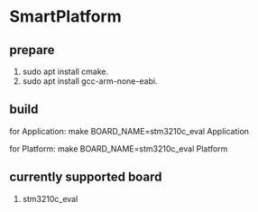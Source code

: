 # SmartPlatform

## prepare

1. sudo apt install cmake.
2. sudo apt install gcc-arm-none-eabi.

## build

for Application:
make BOARD_NAME=stm3210c_eval Application

for Platform:
make BOARD_NAME=stm3210c_eval Platform

## currently supported board

1. stm3210c_eval
